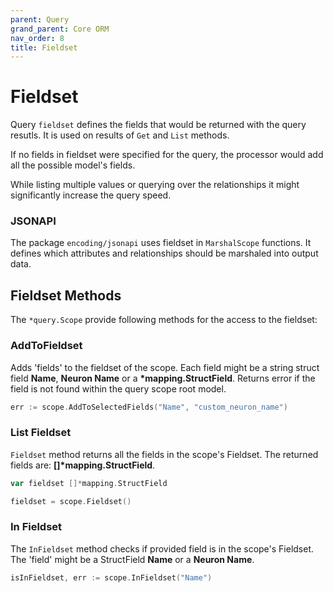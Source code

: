 ```yaml
---
parent: Query
grand_parent: Core ORM
nav_order: 8
title: Fieldset
---
```

# Fieldset

Query `fieldset` defines the fields that would be returned with the query resutls. It is used on results of `Get` and `List` methods.

If no fields in fieldset were specified for the query, the processor would add 
all the possible model's fields.

While listing multiple values or querying over the relationships it might significantly increase the query speed.

### JSONAPI

The package `encoding/jsonapi` uses fieldset in `MarshalScope` functions. It defines which attributes and relationships should be marshaled into output data. 

## Fieldset Methods

The `*query.Scope` provide following methods for the access to the fieldset:

### AddToFieldset

Adds 'fields' to the fieldset of the scope. Each field might be a string struct field **Name**,  **Neuron Name** or a __*mapping.StructField__.
Returns error if the field is not found within the query scope root model.
```go
err := scope.AddToSelectedFields("Name", "custom_neuron_name")
```

### List Fieldset

`Fieldset` method returns all the fields in the scope's Fieldset.
The returned fields are: __[]*mapping.StructField__.

```go
var fieldset []*mapping.StructField

fieldset = scope.Fieldset()
```

### In Fieldset

The `InFieldset` method checks if provided field is in the scope's Fieldset.
The 'field' might be a StructField **Name** or a **Neuron Name**.

```go
isInFieldset, err := scope.InFieldset("Name")
```
